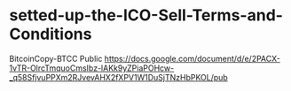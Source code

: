 # setted-up-the-ICO-Sell-Terms-and-Conditions
BitcoinCopy-BTCC Public https://docs.google.com/document/d/e/2PACX-1vTR-OlrcTmquoCmsIbz-lAKk9yZPiaPOHcw-_q58SfjvuPPXm2RJvevAHX2fXPV1W1DuSjTNzHbPKOL/pub
